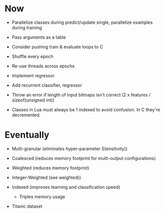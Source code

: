 # Now

- Parallelize classes during predict/update single, parallelize examples during
  training

- Pass arguments as a table
- Consider pushing train & evaluate loops to C
- Shuffle every epoch
- Re-use threads across epochs

- Implement regressor
- Add recurrent classifier, regressor

- Throw an error if length of input bitmaps isn't correct (2 x features /
  sizeof(unsigned int))
- Classes in Lua must always be 1 indexed to avoid confusion. In C they're
  decremented.

# Eventually

- Multi-granular (eliminates hyper-parameter S(ensitivity))
- Coalesced (reduces memory footprint for multi-output configurations)
- Weighted (reduces memory footprint)
- Integer-Weighted (see weighted))
- Indexed (improves learning and classification speed)
    - Triples memory usage

- Titanic dataset
